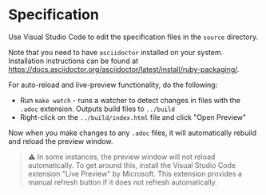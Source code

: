 # Specification

Use Visual Studio Code to edit the specification files in the `source` directory. 

Note that you need to have `asciidoctor` installed on your system. Installation instructions can be found at https://docs.asciidoctor.org/asciidoctor/latest/install/ruby-packaging/.

For auto-reload and live-preview functionality, do the following:

- Run `make watch` - runs a watcher to detect changes in files with the `.adoc` extension. Outputs build files to `../build`
- Right-click on the `../build/index.html` file and click "Open Preview"

Now when you make changes to any `.adoc` files, it will automatically rebuild and reload the preview window.

> :warning: In some instances, the preview window will not reload automatically. To get around this, install the Visual Studio Code extension "Live Preview" by Microsoft. This extension provides a manual refresh button if it does not refresh automatically.
